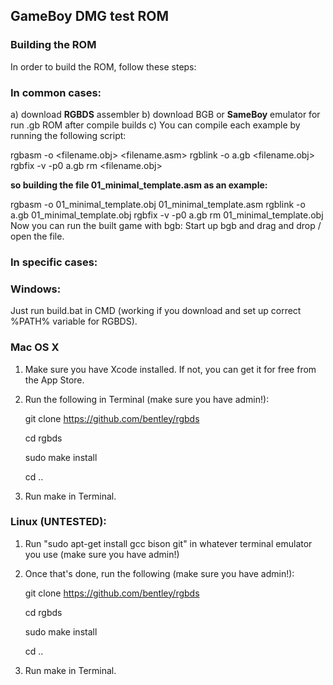 <h2>GameBoy DMG test ROM</h2>

<h3>Building the ROM</h3>
In order to build the ROM, follow these steps:

<h3>In common cases:</h3>
a) download <strong>RGBDS</strong> assembler
b) download </strong>BGB</strong> or <strong>SameBoy</strong> emulator for run .gb ROM after compile builds
c) You can compile each example by running the following script:

rgbasm -o <filename.obj> <filename.asm>
rgblink -o a.gb <filename.obj>
rgbfix -v -p0 a.gb
rm <filename.obj>

<strong>so building the file 01_minimal_template.asm as an example:</strong>

rgbasm -o 01_minimal_template.obj 01_minimal_template.asm
rgblink -o a.gb 01_minimal_template.obj
rgbfix -v -p0 a.gb
rm 01_minimal_template.obj
Now you can run the built game with bgb: Start up bgb and drag and drop / open the file.

<h3>In specific cases:</h3>

<h3>Windows:</h3>

Just run build.bat in CMD (working if you download and set up correct %PATH% variable for RGBDS).

<h3>Mac OS X</h3>

1. Make sure you have Xcode installed. If not, you can get it for free from the App Store.

2. Run the following in Terminal (make sure you have admin!):

   git clone https://github.com/bentley/rgbds

   cd rgbds

   sudo make install

   cd ..

3. Run make in Terminal.

<h3>Linux (UNTESTED):</h3>

1. Run "sudo apt-get install gcc bison git" in whatever terminal emulator you use (make sure you have admin!)

2. Once that's done, run the following (make sure you have admin!):

   git clone https://github.com/bentley/rgbds

   cd rgbds

   sudo make install

   cd ..

3. Run make in Terminal.
